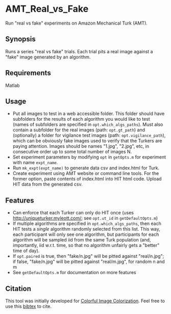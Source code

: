 # AMT_Real_vs_Fake

Run "real vs fake" experiments on Amazon Mechanical Turk (AMT).

## Synopsis
Runs a series "real vs fake" trials. Each trial pits a real image against a "fake" image generated by an algorithm.

## Requirements
Matlab

## Usage
- Put all images to test in a web accessible folder. This folder should have subfolders for the results of each algorithm you would like to test (names of subfolders are specified in `opt.which_algs_paths`). Must also contain a subfolder for the real images (path: `opt.gt_path`) and (optionally) a folder for vigilance test images (path: `opt.vigilance_path`), which can be obviously fake images used to verify that the Turkers are paying attention. Images should be names "1.jpg", "2.jpg", etc, in consecutive order up to some total number of images N.
- Set experiment parameters by modifying `opt` in `getOpts.m` for experiment with name `expt_name`.
- Run `mk_expt(expt_name)` to generate data csv and index.html for Turk.
- Create experiment using AMT website or command line tools. For the former option, paste contents of index.html into HIT html code. Upload HIT data from the generated csv.

## Features
- Can enforce that each Turker can only do HIT once (uses http://uniqueturker.myleott.com/; see `opt.ut_id` in `getDefaultOpts.m`)
- If multiple algorithms are specified in `opt.which_algs_paths`, then each HIT tests a _single_ algorithm randomly selected from this list. This way, each participant will only see one algorithm, but participants for each algorithm will be sampled iid from the same Turk population (and, importantly, iid w.r.t. time, so that no algorithm unfairly gets a "better" time of day).
- If `opt.paired` is true, then "fake/n.jpg" will be pitted against "real/n.jpg"; if false, "fake/n.jpg" will be pitted against "real/m.jpg", for random n and m
- See `getDefaultOpts.m` for documentation on more features

## Citation

This tool was initially developed for <a href="http://richzhang.github.io/colorization/">Colorful Image Colorization</a>. Feel free to use this <a href="http://richzhang.github.io/colorization/resources/bibtex_eccv2016_colorization.txt">bibtex</a> to cite.